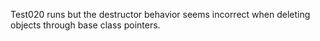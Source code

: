 Test020 runs but the destructor behavior seems incorrect when deleting objects through base class pointers.